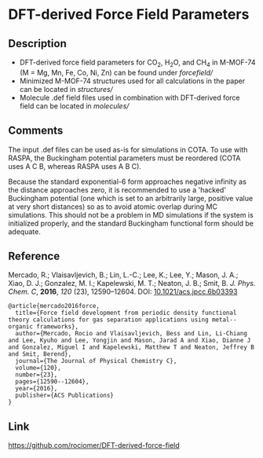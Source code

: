 # DFT-derived Force Field Parameters

## Description

+ DFT-derived force field parameters for CO<sub>2</sub>, H<sub>2</sub>O, and
 CH<sub>4</sub> in M-MOF-74 (M = Mg, Mn, Fe, Co, Ni, Zn) can be found under
 *forcefield/*
+ Minimized M-MOF-74 structures used for all calculations in the paper can be
 located in *structures/*
+ Molecule .def field files used in combination with DFT-derived force field
 can be located in *molecules/*

## Comments
The input .def files can be used as-is for simulations in COTA. To use with
 RASPA, the Buckingham potential parameters must be reordered (COTA uses
 A C B, whereas RASPA uses A B C).

Because the standard exponential-6 form approaches negative infinity as the
 distance approaches zero, it is recommended to use a 'hacked' Buckingham
 potential (one which is set to an arbitrarily large, positive value at very
 short distances) so as to avoid atomic overlap during MC simulations. This
 should not be a problem in MD simulations if the system is initialized
 properly, and the standard Buckingham functional form should be adequate.

## Reference
Mercado, R.; Vlaisavljevich, B.; Lin, L.-C.; Lee, K.; Lee, Y.; Mason, J. A.;
 Xiao, D. J.; Gonzalez, M. I.; Kapelewski, M. T.; Neaton, J. B.; Smit, B.
 *J. Phys. Chem. C*, **2016**, *120* (23), 12590–12604.
DOI: [10.1021/acs.jpcc.6b03393](http://dx.doi.org/10.1021/acs.jpcc.6b03393)

```
@article{mercado2016force,
  title={Force field development from periodic density functional theory calculations for gas separation applications using metal--organic frameworks},
  author={Mercado, Rocio and Vlaisavljevich, Bess and Lin, Li-Chiang and Lee, Kyuho and Lee, Yongjin and Mason, Jarad A and Xiao, Dianne J and Gonzalez, Miguel I and Kapelewski, Matthew T and Neaton, Jeffrey B and Smit, Berend},
  journal={The Journal of Physical Chemistry C},
  volume={120},
  number={23},
  pages={12590--12604},
  year={2016},
  publisher={ACS Publications}
}
```

## Link 
https://github.com/rociomer/DFT-derived-force-field

